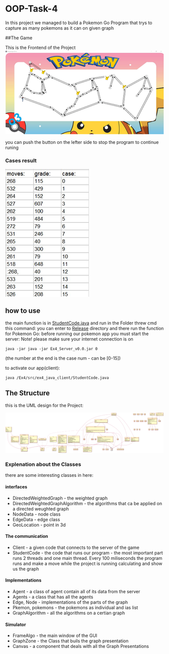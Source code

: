 # OOP-Task-4
In this project we managed to build a Pokemon Go Program that trys to capture as many pokemons as it can on given graph

##The Game

This is the Frontend of the Project
![front](/Ex4/pics/pokefront.png)

you can push the button on the lefter side to stop the program to continue runing

### Cases result
![cases](/Ex4/pics/Cases.png)

## how to use
the main function is in <a href=/Ex4/src/ex4_java_client/StudentCode.java>StudentCode.java</a> and run in the Folder threw cmd this command:
you can enter to [Release](/Release) directory and there run the function for Pokemon Go:
before running our pokemon app you must start the server: 
Note! please make sure your internet connection is on
```
java -jar java -jar Ex4_Server_v0.0.jar 0
```
(the number at the end is the case num - can be [0-15])

to activate our app(client):
```
java /Ex4/src/ex4_java_client/StudentCode.java
```

## The Structure 
this is the UML design for the Project:

![uml4](/Ex4/pics/uml4.png)

### Explenation about the Classes

there are some interesting classes in here:
#### interfaces
- DirectedWeightedGraph - the weighted graph
- DirectedWeightedGraphAlgorithm - the algorithms that ca be applied on a directed weughted graph
- NodeData - node class
- EdgeData - edge class
- GeoLocation - point in 3d

#### The communication
- Client - a given code that connects to the server of the game
- StudentCode - the code that runs our program - the most important part runs 2 threads and one main thread.
Every 100 miliseconds the program runs and make a move while the project is running calculating and show us the graph

#### Implementations
- Agent - a class of agent contain all of its data from the server
- Agents - a class that has all the agents
- Edge, Node - implementations of the parts of the graph
- Pkemon, pokemons - the pokemons as individual and ias list
- GraphAlgorithm - all the algorithms on a certian graph

#### Simulator
- FrameAlgo - the main window of the GUI
- GraphZone - the Class that buils the graph presentation
- Canvas - a component that deals with all the Graph Presentations


